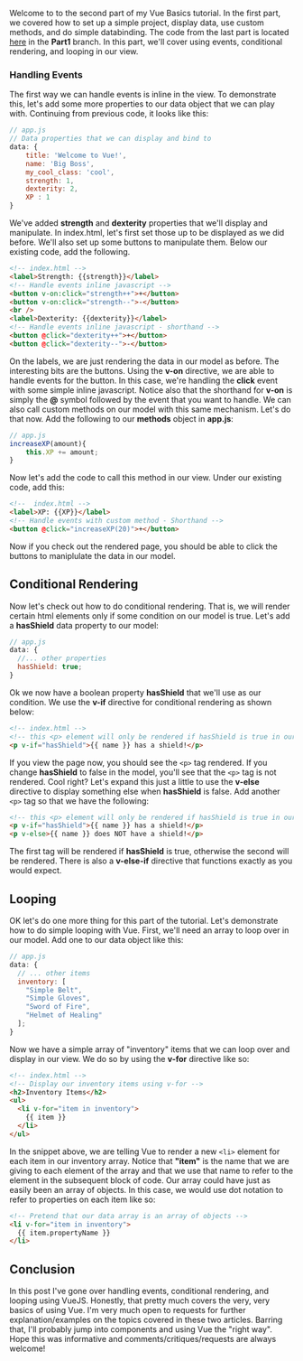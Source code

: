Welcome to to the second part of my Vue Basics tutorial. In the first part, we covered how to set up a simple project, display data, use custom methods, and do simple databinding. The code from the last part is located [here](https://github.com/nkratzmeyer/vue-basics) in the **Part1** branch. In this part, we'll cover using events, conditional rendering, and looping in our view.

### Handling Events

The first way we can handle events is inline in the view. To demonstrate this, let's add some more properties to our data object that we can play with. Continuing from previous code, it looks like this:

```javascript
// app.js
// Data properties that we can display and bind to
data: {
    title: 'Welcome to Vue!',
    name: 'Big Boss',
    my_cool_class: 'cool',
    strength: 1,
    dexterity: 2,
    XP : 1
}
```

We've added **strength** and **dexterity** properties that we'll display and manipulate. In index.html, let's first set those up to be displayed as we did before. We'll also set up some buttons to manipulate them. Below our existing code, add the following.

```html
<!-- index.html -->
<label>Strength: {{strength}}</label>
<!-- Handle events inline javascript -->
<button v-on:click="strength++">+</button>
<button v-on:click="strength--">-</button>
<br />
<label>Dexterity: {{dexterity}}</label>
<!-- Handle events inline javascript - shorthand -->
<button @click="dexterity++">+</button>
<button @click="dexterity--">-</button>
```

On the labels, we are just rendering the data in our model as before. The interesting bits are the buttons. Using the **v-on** directive, we are able to handle events for the button. In this case, we're handling the **click** event with some simple inline javascript. Notice also that the shorthand for **v-on** is simply the **@** symbol followed by the event that you want to handle. We can also call custom methods on our model with this same mechanism. Let's do that now. Add the following to our **methods** object in **app.js**:

```javascript
// app.js
increaseXP(amount){
    this.XP += amount;
}
```

Now let's add the code to call this method in our view. Under our existing code, add this:

```html
<!--  index.html -->
<label>XP: {{XP}}</label>
<!-- Handle events with custom method - Shorthand -->
<button @click="increaseXP(20)">+</button>
```

Now if you check out the rendered page, you should be able to click the buttons to maniplulate the data in our model.

## Conditional Rendering

Now let's check out how to do conditional rendering. That is, we will render certain html elements only if some condition on our model is true. Let's add a **hasShield** data property to our model:

```javascript
// app.js
data: {
  //... other properties
  hasShield: true;
}
```

Ok we now have a boolean property **hasShield** that we'll use as our condition. We use the **v-if** directive for conditional rendering as shown below:

```html
<!-- index.html -->
<!-- this <p> element will only be rendered if hasShield is true in our model -->
<p v-if="hasShield">{{ name }} has a shield!</p>
```

If you view the page now, you should see the `<p>` tag rendered. If you change **hasShield** to false in the model, you'll see that the `<p>` tag is not rendered. Cool right? Let's expand this just a little to use the **v-else** directive to display something else when **hasShield** is false. Add another `<p>` tag so that we have the following:

```html
<!-- this <p> element will only be rendered if hasShield is true in our model -->
<p v-if="hasShield">{{ name }} has a shield!</p>
<p v-else>{{ name }} does NOT have a shield!</p>
```

The first tag will be rendered if **hasShield** is true, otherwise the second will be rendered. There is also a **v-else-if** directive that functions exactly as you would expect.

## Looping

OK let's do one more thing for this part of the tutorial. Let's demonstrate how to do simple looping with Vue. First, we'll need an array to loop over in our model. Add one to our data object like this:

```javascript
// app.js
data: {
  // ... other items
  inventory: [
    "Simple Belt",
    "Simple Gloves",
    "Sword of Fire",
    "Helmet of Healing"
  ];
}
```

Now we have a simple array of "inventory" items that we can loop over and display in our view. We do so by using the **v-for** directive like so:

```html
<!-- index.html -->
<!-- Display our inventory items using v-for -->
<h2>Inventory Items</h2>
<ul>
  <li v-for="item in inventory">
    {{ item }}
  </li>
</ul>
```

In the snippet above, we are telling Vue to render a new `<li>` element for each item in our inventory array. Notice that **"item"** is the name that we are giving to each element of the array and that we use that name to refer to the element in the subsequent block of code. Our array could have just as easily been an array of objects. In this case, we would use dot notation to refer to properties on each item like so:

```html
<!-- Pretend that our data array is an array of objects -->
<li v-for="item in inventory">
  {{ item.propertyName }}
</li>
```

## Conclusion

In this post I've gone over handling events, conditional rendering, and looping using VueJS. Honestly, that pretty much covers the very, very basics of using Vue. I'm very much open to requests for further explanation/examples on the topics covered in these two articles. Barring that, I'll probably jump into components and using Vue the "right way". Hope this was informative and comments/critiques/requests are always welcome!
